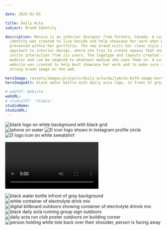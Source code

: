 ```yaml
---

date: 2025-01-05

title: Daily Acta
subject: Brand Identity

description: Monica is an interior designer from Toronto, Canada. A simple brand
  identity was created to live beside and help showcase her work when being
  presented within her portfolio. The new brand suits her clean style and
  approach to interior design, where she trys to create spaces that engage and
  incite interaction from its users. The logotype and layouts created are
  modular and can be adapted to whatever medium she uses them in. A custom
  website was created to help best showcase her work and to make sure she has a
  strong brand image on the web.

heroImage: /assets/images/projects/daily-acta/dailyActa-byTH-image-hero.webp
heroImageAlt: black water bottle with daily acta logo, in front of grey wall

# webTXT: Website
webURL: 
# studioTXT: 'Studio:'
studioName:
studioURL:
---
```





<img loading="lazy" src="/assets/images/projects/daily-acta/dailyActa-byTH-horizontal-image-1.png" alt="black logo on white background with black grid">


<div class="two-col">
    <img loading="lazy" src="/assets/images/projects/daily-acta/dailyActa-byTH-vertical-image-2.webp" alt="iphone on water">
    <img loading="lazy" src="/assets/images/projects/daily-acta/dailyActa-byTH-vertical-image-3.png" alt="D icon logo shown in Instagram profile circle">
</div>


<img loading="lazy" src="/assets/images/projects/daily-acta/dailyActa-byTH-horizontal-image-4.webp" alt="D logo icon on white sweatshirt">

<video loading="lazy" src="/assets/images/projects/daily-acta/dailyActa-byTH-horizontal-video-5.mp4" type="video/mp4" autoplay loop mute></video>


<div class="two-col">
    <img loading="lazy" src="/assets/images/projects/daily-acta/dailyActa-byTH-vertical-image-6.webp" alt="black water bottle infront of grey background">
    <img loading="lazy" src="/assets/images/projects/daily-acta/dailyActa-byTH-vertical-image-7.webp" alt="white container of electrolyte drink mix">
</div>


<img loading="lazy" src="/assets/images/projects/daily-acta/dailyActa-byTH-horizontal-image-8.webp" alt="digital billboard outdoors showing container of electrolyte drinnk mix">


<div class="two-col">
    <img loading="lazy" src="/assets/images/projects/daily-acta/dailyActa-byTH-vertical-image-9.webp" alt=" black daily acta running group sign outdoors">
    <img loading="lazy" src="/assets/images/projects/daily-acta/dailyActa-byTH-vertical-image-10.webp" alt="daily acta run club poster outdoors on building corner">
</div>


<img loading="lazy" src="/assets/images/projects/daily-acta/dailyActa-byTH-horizontal-image-11.webp" alt=" person holding white tote back over their shoulder, person is facing away">